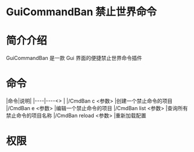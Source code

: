# GuiCommandBan     禁止世界命令                    



# 简介介绍
GuiCommandBan 是一款 Gui 界面的便捷禁止世界命令插件


# 命令
|命令|说明|
|----|----<> |
|/CmdBan c <参数> |创建一个禁止命令的项目
|/CmdBan e <参数> |编辑一个禁止命令的项目
|/CmdBan list <参数> |查询所有禁止命令的项目名称
|/CmdBan reload <参数> |重新加载配置

# 权限


# 
